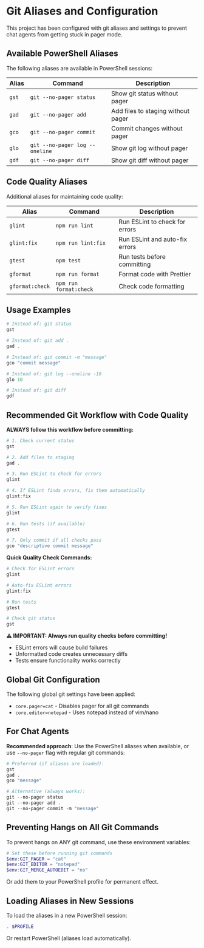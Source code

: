 # Git Aliases and Configuration

This project has been configured with git aliases and settings to prevent chat agents from getting stuck in pager mode.

## Available PowerShell Aliases

The following aliases are available in PowerShell sessions:

| Alias | Command                        | Description                        |
| ----- | ------------------------------ | ---------------------------------- |
| `gst` | `git --no-pager status`        | Show git status without pager      |
| `gad` | `git --no-pager add`           | Add files to staging without pager |
| `gco` | `git --no-pager commit`        | Commit changes without pager       |
| `glo` | `git --no-pager log --oneline` | Show git log without pager         |
| `gdf` | `git --no-pager diff`          | Show git diff without pager        |

## Code Quality Aliases

Additional aliases for maintaining code quality:

| Alias           | Command                | Description                    |
| --------------- | ---------------------- | ------------------------------ |
| `glint`         | `npm run lint`         | Run ESLint to check for errors |
| `glint:fix`     | `npm run lint:fix`     | Run ESLint and auto-fix errors |
| `gtest`         | `npm test`             | Run tests before committing    |
| `gformat`       | `npm run format`       | Format code with Prettier      |
| `gformat:check` | `npm run format:check` | Check code formatting          |

## Usage Examples

```powershell
# Instead of: git status
gst

# Instead of: git add .
gad .

# Instead of: git commit -m "message"
gco "commit message"

# Instead of: git log --oneline -10
glo 10

# Instead of: git diff
gdf
```

## Recommended Git Workflow with Code Quality

**ALWAYS follow this workflow before committing:**

```powershell
# 1. Check current status
gst

# 2. Add files to staging
gad .

# 3. Run ESLint to check for errors
glint

# 4. If ESLint finds errors, fix them automatically
glint:fix

# 5. Run ESLint again to verify fixes
glint

# 6. Run tests (if available)
gtest

# 7. Only commit if all checks pass
gco "descriptive commit message"
```

**Quick Quality Check Commands:**

```powershell
# Check for ESLint errors
glint

# Auto-fix ESLint errors
glint:fix

# Run tests
gtest

# Check git status
gst
```

**⚠️ IMPORTANT: Always run quality checks before committing!**

- ESLint errors will cause build failures
- Unformatted code creates unnecessary diffs
- Tests ensure functionality works correctly

## Global Git Configuration

The following global git settings have been applied:

- `core.pager=cat` - Disables pager for all git commands
- `core.editor=notepad` - Uses notepad instead of vim/nano

## For Chat Agents

**Recommended approach**: Use the PowerShell aliases when available, or use `--no-pager` flag with regular git commands:

```powershell
# Preferred (if aliases are loaded):
gst
gad .
gco "message"

# Alternative (always works):
git --no-pager status
git --no-pager add .
git --no-pager commit -m "message"
```

## Preventing Hangs on All Git Commands

To prevent hangs on ANY git command, use these environment variables:

```powershell
# Set these before running git commands
$env:GIT_PAGER = "cat"
$env:GIT_EDITOR = "notepad"
$env:GIT_MERGE_AUTOEDIT = "no"
```

Or add them to your PowerShell profile for permanent effect.

## Loading Aliases in New Sessions

To load the aliases in a new PowerShell session:

```powershell
. $PROFILE
```

Or restart PowerShell (aliases load automatically).
